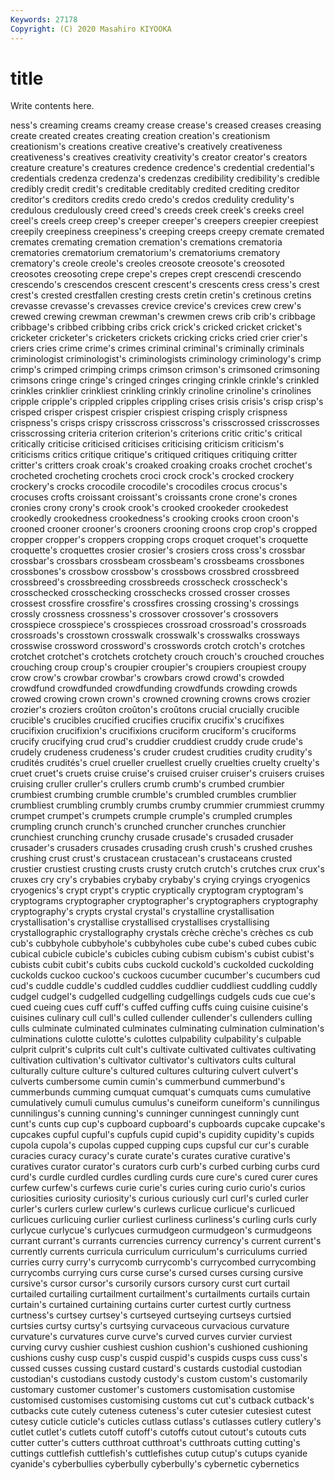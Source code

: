 ```yaml
---
Keywords: 27178
Copyright: (C) 2020 Masahiro KIYOOKA
---
```


# title

Write contents here.

ness's creaming creams creamy
crease crease's creased creases creasing create created creates creating creation
creation's creationism creationism's creations creative creative's creatively creativeness creativeness's creatives
creativity creativity's creator creator's creators creature creature's creatures credence credence's
credential credential's credentials credenza credenza's credenzas credibility credibility's credible credibly
credit credit's creditable creditably credited crediting creditor creditor's creditors credits
credo credo's credos credulity credulity's credulous credulously creed creed's creeds
creek creek's creeks creel creel's creels creep creep's creeper creeper's
creepers creepier creepiest creepily creepiness creepiness's creeping creeps creepy cremate
cremated cremates cremating cremation cremation's cremations crematoria crematories crematorium crematorium's
crematoriums crematory crematory's creole creole's creoles creosote creosote's creosoted creosotes
creosoting crepe crepe's crepes crept crescendi crescendo crescendo's crescendos crescent
crescent's crescents cress cress's crest crest's crested crestfallen cresting crests
cretin cretin's cretinous cretins crevasse crevasse's crevasses crevice crevice's crevices
crew crew's crewed crewing crewman crewman's crewmen crews crib crib's
cribbage cribbage's cribbed cribbing cribs crick crick's cricked cricket cricket's
cricketer cricketer's cricketers crickets cricking cricks cried crier crier's criers
cries crime crime's crimes criminal criminal's criminally criminals criminologist criminologist's
criminologists criminology criminology's crimp crimp's crimped crimping crimps crimson crimson's
crimsoned crimsoning crimsons cringe cringe's cringed cringes cringing crinkle crinkle's
crinkled crinkles crinklier crinkliest crinkling crinkly crinoline crinoline's crinolines cripple
cripple's crippled cripples crippling crises crisis crisis's crisp crisp's crisped
crisper crispest crispier crispiest crisping crisply crispness crispness's crisps crispy
crisscross crisscross's crisscrossed crisscrosses crisscrossing criteria criterion criterion's criterions critic
critic's critical critically criticise criticised criticises criticising criticism criticism's criticisms
critics critique critique's critiqued critiques critiquing critter critter's critters croak
croak's croaked croaking croaks crochet crochet's crocheted crocheting crochets croci
crock crock's crocked crockery crockery's crocks crocodile crocodile's crocodiles crocus
crocus's crocuses crofts croissant croissant's croissants crone crone's crones cronies
crony crony's crook crook's crooked crookeder crookedest crookedly crookedness crookedness's
crooking crooks croon croon's crooned crooner crooner's crooners crooning croons
crop crop's cropped cropper cropper's croppers cropping crops croquet croquet's
croquette croquette's croquettes crosier crosier's crosiers cross cross's crossbar crossbar's
crossbars crossbeam crossbeam's crossbeams crossbones crossbones's crossbow crossbow's crossbows crossbred
crossbreed crossbreed's crossbreeding crossbreeds crosscheck crosscheck's crosschecked crosschecking crosschecks crossed
crosser crosses crossest crossfire crossfire's crossfires crossing crossing's crossings crossly
crossness crossness's crossover crossover's crossovers crosspiece crosspiece's crosspieces crossroad crossroad's
crossroads crossroads's crosstown crosswalk crosswalk's crosswalks crossways crosswise crossword crossword's
crosswords crotch crotch's crotches crotchet crotchet's crotchets crotchety crouch crouch's
crouched crouches crouching croup croup's croupier croupier's croupiers croupiest croupy
crow crow's crowbar crowbar's crowbars crowd crowd's crowded crowdfund crowdfunded
crowdfunding crowdfunds crowding crowds crowed crowing crown crown's crowned crowning
crowns crows crozier crozier's croziers croûton croûton's croûtons crucial crucially
crucible crucible's crucibles crucified crucifies crucifix crucifix's crucifixes crucifixion crucifixion's
crucifixions cruciform cruciform's cruciforms crucify crucifying crud crud's cruddier cruddiest
cruddy crude crude's crudely crudeness crudeness's cruder crudest crudities crudity
crudity's crudités crudités's cruel crueller cruellest cruelly cruelties cruelty cruelty's
cruet cruet's cruets cruise cruise's cruised cruiser cruiser's cruisers cruises
cruising cruller cruller's crullers crumb crumb's crumbed crumbier crumbiest crumbing
crumble crumble's crumbled crumbles crumblier crumbliest crumbling crumbly crumbs crumby
crummier crummiest crummy crumpet crumpet's crumpets crumple crumple's crumpled crumples
crumpling crunch crunch's crunched cruncher crunches crunchier crunchiest crunching crunchy
crusade crusade's crusaded crusader crusader's crusaders crusades crusading crush crush's
crushed crushes crushing crust crust's crustacean crustacean's crustaceans crusted crustier
crustiest crusting crusts crusty crutch crutch's crutches crux crux's cruxes
cry cry's crybabies crybaby crybaby's crying cryings cryogenics cryogenics's crypt
crypt's cryptic cryptically cryptogram cryptogram's cryptograms cryptographer cryptographer's cryptographers cryptography
cryptography's crypts crystal crystal's crystalline crystallisation crystallisation's crystallise crystallised crystallises
crystallising crystallographic crystallography crystals crèche crèche's crèches cs cub cub's
cubbyhole cubbyhole's cubbyholes cube cube's cubed cubes cubic cubical cubicle
cubicle's cubicles cubing cubism cubism's cubist cubist's cubists cubit cubit's
cubits cubs cuckold cuckold's cuckolded cuckolding cuckolds cuckoo cuckoo's cuckoos
cucumber cucumber's cucumbers cud cud's cuddle cuddle's cuddled cuddles cuddlier
cuddliest cuddling cuddly cudgel cudgel's cudgelled cudgelling cudgellings cudgels cuds
cue cue's cued cueing cues cuff cuff's cuffed cuffing cuffs
cuing cuisine cuisine's cuisines culinary cull cull's culled cullender cullender's
cullenders culling culls culminate culminated culminates culminating culmination culmination's culminations
culotte culotte's culottes culpability culpability's culpable culprit culprit's culprits cult
cult's cultivate cultivated cultivates cultivating cultivation cultivation's cultivator cultivator's cultivators
cults cultural culturally culture culture's cultured cultures culturing culvert culvert's
culverts cumbersome cumin cumin's cummerbund cummerbund's cummerbunds cumming cumquat cumquat's
cumquats cums cumulative cumulatively cumuli cumulus cumulus's cuneiform cuneiform's cunnilingus
cunnilingus's cunning cunning's cunninger cunningest cunningly cunt cunt's cunts cup
cup's cupboard cupboard's cupboards cupcake cupcake's cupcakes cupful cupful's cupfuls
cupid cupid's cupidity cupidity's cupids cupola cupola's cupolas cupped cupping
cups cupsful cur cur's curable curacies curacy curacy's curate curate's
curates curative curative's curatives curator curator's curators curb curb's curbed
curbing curbs curd curd's curdle curdled curdles curdling curds cure
cure's cured curer cures curfew curfew's curfews curie curie's curies
curing curio curio's curios curiosities curiosity curiosity's curious curiously curl
curl's curled curler curler's curlers curlew curlew's curlews curlicue curlicue's
curlicued curlicues curlicuing curlier curliest curliness curliness's curling curls curly
curlycue curlycue's curlycues curmudgeon curmudgeon's curmudgeons currant currant's currants currencies
currency currency's current current's currently currents curricula curriculum curriculum's curriculums
curried curries curry curry's currycomb currycomb's currycombed currycombing currycombs currying
curs curse curse's cursed curses cursing cursive cursive's cursor cursor's
cursorily cursors cursory curst curt curtail curtailed curtailing curtailment curtailment's
curtailments curtails curtain curtain's curtained curtaining curtains curter curtest curtly
curtness curtness's curtsey curtsey's curtseyed curtseying curtseys curtsied curtsies curtsy
curtsy's curtsying curvaceous curvacious curvature curvature's curvatures curve curve's curved
curves curvier curviest curving curvy cushier cushiest cushion cushion's cushioned
cushioning cushions cushy cusp cusp's cuspid cuspid's cuspids cusps cuss
cuss's cussed cusses cussing custard custard's custards custodial custodian custodian's
custodians custody custody's custom custom's customarily customary customer customer's customers
customisation customise customised customises customising customs cut cut's cutback cutback's
cutbacks cute cutely cuteness cuteness's cuter cutesier cutesiest cutest cutesy
cuticle cuticle's cuticles cutlass cutlass's cutlasses cutlery cutlery's cutlet cutlet's
cutlets cutoff cutoff's cutoffs cutout cutout's cutouts cuts cutter cutter's
cutters cutthroat cutthroat's cutthroats cutting cutting's cuttings cuttlefish cuttlefish's cuttlefishes
cutup cutup's cutups cyanide cyanide's cyberbullies cyberbully cyberbully's cybernetic cybernetics
